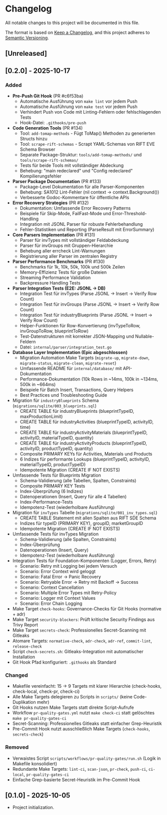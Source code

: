 # Changelog

All notable changes to this project will be documented in this file.

The format is based on [Keep a Changelog](https://keepachangelog.com/en/1.1.0/),
and this project adheres to [Semantic Versioning](https://semver.org/spec/v2.0.0.html).

## [Unreleased]

## [0.2.0] - 2025-10-17

### Added

- **Pre-Push Git Hook** (PR #c6f53ba)
  - Automatische Ausführung von `make lint` vor jedem Push
  - Automatische Ausführung von `make test` vor jedem Push
  - Verhindert Push von Code mit Linting-Fehlern oder fehlschlagenden Tests
  - Hook-Datei: `.githooks/pre-push`
- **Code Generation Tools** (PR #134)
  - Tool: `add-tomap-methods` - Fügt ToMap() Methoden zu generierten Structs hinzu
  - Tool: `scrape-rift-schemas` - Scrapt YAML-Schemas von RIFT EVE Schema Browser
  - Separate Package-Struktur: `tools/add-tomap-methods/` und `tools/scrape-rift-schemas/`
  - Tests für beide Tools mit vollständiger Abdeckung
  - Behebung: "main redeclared" und "Config redeclared" Kompilierungsfehler
- **Parser Package Documentation** (PR #133)
  - Package-Level Dokumentation für alle Parser-Komponenten
  - Behebung: SA1012 Lint-Fehler (nil context → context.Background())
  - Verbesserte Godoc-Kommentare für öffentliche APIs
- **Error Recovery Strategies** (PR #132)
  - Dokumentation: Umfassende Error Recovery Patterns
  - Beispiele für Skip-Mode, FailFast-Mode und Error-Threshold-Handling
  - Integration mit JSONL Parser für robuste Fehlerbehandlung
  - Fehler-Statistiken und Reporting (ParseResult mit ErrorSummary)
- **Core Parsers Implementation** (PR #131)
  - Parser für invTypes mit vollständiger Feldabdeckung
  - Parser für invGroups mit Gruppen-Hierarchie
  - Behebung aller errcheck Lint-Warnungen
  - Registrierung aller Parser im zentralen Registry
- **Parser Performance Benchmarks** (PR #130)
  - Benchmarks für 1k, 10k, 50k, 100k und 500k Zeilen
  - Memory-Effizienz Tests für große Dateien
  - Streaming Performance Validation
  - Backpressure Handling Tests
- **Parser Integration Tests (E2E: JSONL → DB)**
  - Integration Test für invTypes (Parse JSONL → Insert → Verify Row Count)
  - Integration Test für invGroups (Parse JSONL → Insert → Verify Row Count)
  - Integration Test für industryBlueprints (Parse JSONL → Insert → Verify Row Count)
  - Helper-Funktionen für Row-Konvertierung (invTypeToRow, invGroupToRow, blueprintToRow)
  - Test-Datenstrukturen mit korrekter JSON-Mapping und Nullable-Feldern
  - Datei: `internal/parser/integration_test.go`
- **Database Layer Implementation (Epic abgeschlossen)**
  - Migration Automation Make Targets (`migrate-up`, `migrate-down`, `migrate-status`, `migrate-clean`, `migrate-reset`)
  - Umfassende README für `internal/database/` mit API-Dokumentation
  - Performance-Dokumentation (10k Rows in ~14ms, 100k in ~134ms, 500k in ~664ms)
  - Beispiele für Batch Insert, Transactions, Query Helpers
  - Best Practices und Troubleshooting Guide
- Migration für `industryBlueprints` Schema (`migrations/sqlite/003_blueprints.sql`)
  - CREATE TABLE für industryBlueprints (blueprintTypeID, maxProductionLimit)
  - CREATE TABLE für industryActivities (blueprintTypeID, activityID, time)
  - CREATE TABLE für industryActivityMaterials (blueprintTypeID, activityID, materialTypeID, quantity)
  - CREATE TABLE für industryActivityProducts (blueprintTypeID, activityID, productTypeID, quantity)
  - Composite PRIMARY KEYs für Activities, Materials und Products
  - 6 Indizes für performante Lookups (blueprintTypeID, activityID, materialTypeID, productTypeID)
  - Idempotente Migration (CREATE IF NOT EXISTS)
- Umfassende Tests für Blueprints Migration
  - Schema-Validierung (alle Tabellen, Spalten, Constraints)
  - Composite PRIMARY KEY Tests
  - Index-Überprüfung (6 Indizes)
  - Datenoperationen (Insert, Query für alle 4 Tabellen)
  - Index-Performance-Tests
  - Idempotenz-Test (wiederholbare Ausführung)
- Migration für `invTypes` Tabelle (`migrations/sqlite/001_inv_types.sql`)
  - CREATE TABLE Statement mit allen Spalten aus RIFT SDE Schema
  - Indizes für typeID (PRIMARY KEY), groupID, marketGroupID
  - Idempotente Migration (CREATE IF NOT EXISTS)
- Umfassende Tests für invTypes Migration
  - Schema-Validierung (alle Spalten, Constraints)
  - Index-Überprüfung
  - Datenoperationen (Insert, Query)
  - Idempotenz-Test (wiederholbare Ausführung)
- Integration Tests für Foundation-Komponenten (Logger, Errors, Retry)
  - Scenario: Retry mit Logging bei jedem Versuch
  - Scenario: Error Context wird geloggt
  - Scenario: Fatal Error → Panic Recovery
  - Scenario: Retryable Error → Retry mit Backoff → Success
  - Scenario: Context Cancellation
  - Scenario: Multiple Error Types mit Retry-Policy
  - Scenario: Logger mit Context Values
  - Scenario: Error Chain Logging
- Make Target `check-hooks`: Governance-Checks für Git Hooks (normative + adr)
- Make Target `security-blockers`: Prüft kritische Security Findings aus Trivy Report
- Make Target `secrets-check`: Professionelles Secret-Scanning mit Gitleaks
- Atomare Targets: `normative-check`, `adr-check`, `adr-ref`, `commit-lint`, `release-check`
- Script `check-secrets.sh`: Gitleaks-Integration mit automatischer Installation
- Git Hook Pfad konfiguriert: `.githooks` als Standard

### Changed

- Makefile vereinfacht: 15 → 9 Targets mit klarer Hierarchie (check-hooks, check-local, check-pr, check-ci)
- Alle Make Targets delegieren zu Scripts in `scripts/` (keine Code-Duplikation mehr)
- Git Hooks nutzen Make Targets statt direkte Script-Aufrufe
- Workflow `pr-quality-gates.yml` nutzt `make check-ci` statt gelöschtes `make pr-quality-gates-ci`
- Secret-Scanning: Professionelles Gitleaks statt einfacher Grep-Heuristik
- Pre-Commit Hook nutzt ausschließlich Make Targets (`check-hooks`, `secrets-check`)

### Removed

- Verwaistes Script `scripts/workflows/pr-quality-gates/run.sh` (Logik in Makefile konsolidiert)
- Redundante Make Targets: `lint-ci`, `scan-json`, `pr-check`, `push-ci`, `ci-local`, `pr-quality-gates-ci`
- Einfache Grep-basierte Secret-Heuristik im Pre-Commit Hook

## [0.1.0] - 2025-10-05

- Project initialization.
